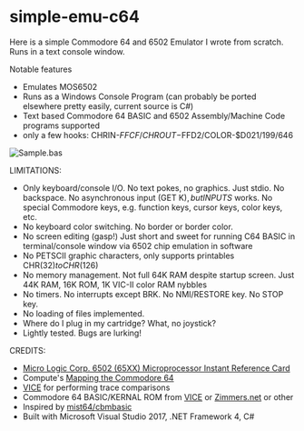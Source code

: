 # simple-emu-c64 #
Here is a simple Commodore 64 and 6502 Emulator I wrote from scratch.  Runs in a text console window.

Notable features

* Emulates MOS6502
* Runs as a Windows Console Program (can probably be ported elsewhere pretty easily, current source is C#)
* Text based Commodore 64 BASIC and 6502 Assembly/Machine Code programs supported
* only a few hooks: CHRIN-$FFCF/CHROUT-$FFD2/COLOR-$D021/199/646

![Sample.bas](https://github.com/davervw/simple-emu-c64/raw/master/Sample.png)

LIMITATIONS:

* Only keyboard/console I/O.  No text pokes, no graphics.  Just stdio.  No backspace.  No asynchronous input (GET K$), but INPUT S$ works.  No special Commodore keys, e.g. function keys, cursor keys, color keys, etc.
* No keyboard color switching.  No border or border color.
* No screen editing (gasp!) Just short and sweet for running C64 BASIC in terminal/console window via 6502 chip emulation in software
* No PETSCII graphic characters, only supports printables CHR$(32) to CHR$(126)
* No memory management.  Not full 64K RAM despite startup screen.
   Just 44K RAM, 16K ROM, 1K VIC-II color RAM nybbles
* No timers.  No interrupts except BRK.  No NMI/RESTORE key.  No STOP key.
* No loading of files implemented.
* Where do I plug in my cartridge?  What, no joystick?
* Lightly tested.  Bugs are lurking! 

CREDITS:

* [Micro Logic Corp. 6502 (65XX) Microprocessor Instant Reference Card](https://archive.org/details/6502MicroprocessorInstantReferenceCard)
* Compute's [Mapping the Commodore 64](https://archive.org/details/Compute_s_Mapping_the_Commodore_64)
* [VICE](https://vice-emu.sourceforge.io/) for performing trace comparisons 
* Commodore 64 BASIC/KERNAL ROM from [VICE](https://vice-emu.sourceforge.io/) or [Zimmers.net](http://www.zimmers.net/anonftp/pub/cbm/firmware/computers/c64/) or other
* Inspired by [mist64/cbmbasic](https://github.com/mist64/cbmbasic)
* Built with Microsoft Visual Studio 2017, .NET Framework 4, C#